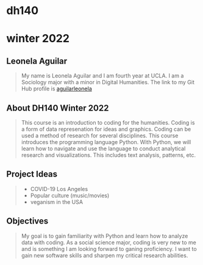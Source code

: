# dh140
# winter 2022
## Leonela Aguilar 
  > My name is Leonela Aguilar and I am fourth year at UCLA. I am a Sociology major with a minor in Digital Humanities. 
  > The link to my Git Hub profile is [aguilarleonela](https://github.com/aguilarleonela) 
  
  ## About DH140 Winter 2022
  > This course is an introduction to coding for the humanities. Coding is a form of data represenation for ideas and graphics. Coding can be used a method of research for several disciplines. This course introduces the programming language Python. With Python, we will learn how to navigate and use the language to conduct analytical research and visualizations. This includes text analysis, patterns, etc. 
  ## Project Ideas 
  > - COVID-19 Los Angeles
  > - Popular culture (music/movies)
  > - veganism in the USA 
  ## Objectives 
  > My goal is to gain familiarity with Python and learn how to analyze data with coding. As a social science major, coding is very new to me and is something I am looking forward to ganing proficiency. I want to gain new software skills and sharpen my critical research abilities. 
